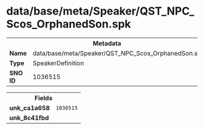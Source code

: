 <h1>data/base/meta/Speaker/QST_NPC_Scos_OrphanedSon.spk</h1><table><tr><th colspan="100%">Metadata</th></tr><tr><td><b>Name</b></td><td>data/base/meta/Speaker/QST_NPC_Scos_OrphanedSon.spk</td></tr><tr><td><b>Type</b></td><td>SpeakerDefinition</td></tr><tr><td><b>SNO ID</b></td><td>1036515</td></tr></table>

<table><tr><th colspan="100%">Fields</th></tr><tr><td><b>unk_ca1a658</b></td><td><code>1036515</code></td></tr><tr><td><b>unk_8c41fbd</b></td><td></td></tr></table>

